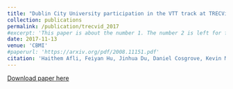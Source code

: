 ```yaml
---
title: "Dublin City University participation in the VTT track at TRECVid 2017"
collection: publications
permalink: /publication/trecvid_2017
#excerpt: 'This paper is about the number 1. The number 2 is left for future work.'
date: 2017-11-13
venue: 'CBMI'
#paperurl: 'https://arxiv.org/pdf/2008.11151.pdf'
citation: 'Haithem Afli, Feiyan Hu, Jinhua Du, Daniel Cosgrove, Kevin McGuinness, Noel E OConnor, Eric Arazo Sanchez, Jiang Zhou, Alan F Smeaton. (2019). &quot;Dublin City University participation in the VTT track at TRECVid 2017.&quot; <i>TRECVid workshop 2017</i>. '
---
```

<!--- This paper is about the number 1. The number 2 is left for future work.-->
[Download paper here](http://doras.dcu.ie/23595/1/PID6036831%20%282%29.pdf)

<!--- Recommended citation: Your Name, You. (2009). "Paper Title Number 1." <i>Journal 1</i>. 1(1) .-->
